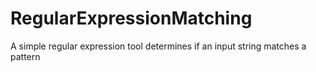 RegularExpressionMatching
=========================

A simple regular expression tool 
determines if an input string matches a pattern
